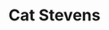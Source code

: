 ---
title: "Cat Stevens"
summary: "Yusuf Islam , commonly known by his stage names Cat Stevens, Yusuf, and Yusuf / Cat Stevens, is a British singer-songwriter and multi-instrumentalist. His musical style consists of folk, pop, rock, and, later in his career, Islamic music. Following two decades in which he only performed music which met strict religious standards, he returned to making secular music in 2006. He was inducted into the Rock and Roll Hall of Fame in 2014.His 1967 debut album and its title song \"Matthew and Son\" both reached top ten in the UK charts. Stevens' albums Tea for the Tillerman and Teaser and the Firecat were certified triple platinum in the US. His 1972 album Catch Bull at Four went to No.1 on the Billboard 200 and spent weeks at the top of several other major charts. He earned ASCAP songwriting awards in 2005 and 2006 for \"The First Cut Is the Deepest\", which has been a hit for four artists. His other hit songs include \"Father and Son\", \"Wild World\", \"Moonshadow\", \"Peace Train\", and \"Morning Has Broken\".
Stevens converted to Islam in December 1977, and adopted the name Yusuf Islam the following year. In 1979, he auctioned all of his guitars for charity, and left his musical career to devote himself to educational and philanthropic causes in the Muslim community. He has since bought back at least one of these guitars as a result of the efforts of his son Yoriyos. He was embroiled in a long-running controversy regarding comments he made in 1989, about the death fatwa placed on author Salman Rushdie in response to the publication of Rushdie's novel The Satanic Verses. His current stance is that he never supported the fatwa: \"I was cleverly framed by certain questions. I never supported the fatwa.\" He has received two honorary doctorates and awards for promoting peace as well as other humanitarian awards.
In 2006, he returned to pop music by releasing his first new studio album of new pop songs in 28 years, entitled An Other Cup. With that release and subsequent ones, he dropped the surname \"Islam\" from the album cover art – using the stage name Yusuf as a mononym. In 2009, he released the album Roadsinger and, in 2014, he released the album Tell 'Em I'm Gone and began his first US tour since 1978. His second North American tour since his resurgence, featuring 12 shows in intimate venues, ran from 12 September to 7 October 2016. In 2017, he released the album The Laughing Apple, now using the stage name Yusuf / Cat Stevens, using the Cat Stevens name for the first time in 39 years. In September 2020, he released Tea for the Tillerman 2, a reimagining of his classic album Tea for the Tillerman to celebrate its 50th anniversary."
slug: "cat-stevens"
image: "cat-stevens.jpg"
apple_music_artist_url: "None"
wikipedia_url: "https://en.wikipedia.org/wiki/Cat_Stevens"
---